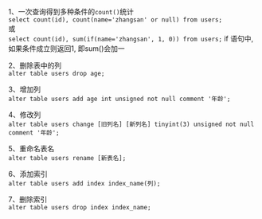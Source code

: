 1、一次查询得到多种条件的`count()`统计   
`select count(id), count(name='zhangsan' or null) from users;`   
或   
`select count(id), sum(if(name='zhangsan', 1, 0)) from users;` if 语句中, 如果条件成立则返回1, 即sum()会加一   

2、删除表中的列   
`alter table users drop age;`   

3、增加列   
`alter table users add age int unsigned not null comment '年龄';`   

4、修改列   
`alter table users change [旧列名] [新列名] tinyint(3) unsigned not null comment '年龄';`   

5、重命名表名   
`alter table users rename [新表名];`   

6、添加索引   
`alter table users add index index_name(列);`   

7、删除索引   
`alter table users drop index index_name;`   
